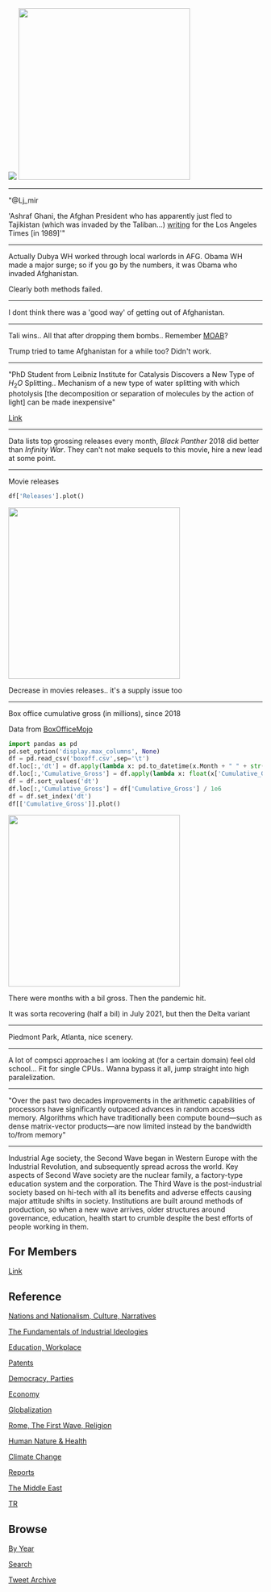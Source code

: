 
<img src="https://drive.google.com/uc?export=view&id=1B2wf9R7AMH1d7Vw6e2mucLbIQ5NSjir7"/>


<img width="340" src="https://pbs.twimg.com/media/E86S1JPWEAEYADp?format=jpg&name=small"/>

---

"@Lj_mir

'Ashraf Ghani, the Afghan President who has apparently just fled to
Tajikistan (which was invaded by the Taliban...) [writing](https://pbs.twimg.com/media/E84zo8EWYAkw_sc?format=jpg&name=small)
for the Los Angeles Times [in 1989]'"

---

Actually Dubya WH worked through local warlords in AFG. Obama WH made
a major surge; so if you go by the numbers, it was Obama who invaded
Afghanistan.

Clearly both methods failed. 

---

I dont think there was a 'good way' of getting out of Afghanistan.

---

Tali wins.. All that after dropping them bombs.. Remember
[MOAB](https://taskandpurpose.com/news/much-actually-achieve-dropping-moab-afghanistan/)?

Trump tried to tame Afghanistan for a while too? Didn't work.

---

"PhD Student from Leibniz Institute for Catalysis Discovers a New Type
of $H_2 O$ Splitting.. Mechanism of a new type of water splitting with
which photolysis [the decomposition or separation of molecules by the
action of light] can be made inexpensive"

[Link](https://bit.ly/2VPa2v1 )

---

Data lists top grossing releases every month, *Black Panther* 2018 did
better than *Infinity War*. They can't not make sequels to this movie,
hire a new lead at some point.

---

Movie releases

```python
df['Releases'].plot()
```

<img width="340" src="https://pbs.twimg.com/media/E85eSi-X0AQZ65s?format=png&name=small"/>

Decrease in movies releases.. it's a supply issue too

---

Box office cumulative gross (in millions), since 2018

Data from [BoxOfficeMojo](https://www.boxofficemojo.com/month/by-year/2018/?grossesOption=calendarGrosses)

```python
import pandas as pd
pd.set_option('display.max_columns', None)
df = pd.read_csv('boxoff.csv',sep='\t')
df.loc[:,'dt'] = df.apply(lambda x: pd.to_datetime(x.Month + " " + str(x.Year)), axis=1)
df.loc[:,'Cumulative_Gross'] = df.apply(lambda x: float(x['Cumulative_Gross'][1:].replace(",","")), axis=1)
df = df.sort_values('dt')
df.loc[:,'Cumulative_Gross'] = df['Cumulative_Gross'] / 1e6
df = df.set_index('dt')
df[['Cumulative_Gross']].plot()
```

<img width="340" src="https://pbs.twimg.com/media/E85cA4vX0AEgont?format=png&name=small"/>

There were months with a bil gross. Then the pandemic hit.

It was sorta recovering (half a bil) in July 2021, but then the
Delta variant

---

Piedmont Park, Atlanta, nice scenery.

---

A lot of compsci approaches I am looking at (for a certain domain)
feel old school... Fit for single CPUs.. Wanna bypass it
all, jump straight into high paralelization.

---

"Over the past two decades improvements in the arithmetic capabilities
of processors have significantly outpaced advances in random access
memory. Algorithms which have traditionally been compute bound—such as
dense matrix-vector products—are now limited instead by the bandwidth
to/from memory"

---

Industrial Age society, the Second Wave began in Western Europe with
the Industrial Revolution, and subsequently spread across the
world. Key aspects of Second Wave society are the nuclear family, a
factory-type education system and the corporation. The Third Wave is
the post-industrial society based on hi-tech with all its benefits and
adverse effects causing major attitude shifts in society. Institutions
are built around methods of production, so when a new wave arrives,
older structures around governance, education, health start to crumble
despite the best efforts of people working in them.

## For Members

[Link](https://thirdwave-members.herokuapp.com)

## Reference

[Nations and Nationalism, Culture, Narratives](/2013/02/nations-and-nationalism.md)

[The Fundamentals of Industrial Ideologies](/2011/04/fundamentals-of-industrial-ideologies.md)

[Education, Workplace](2017/09/education-workplace.md)

[Patents](/2018/09/patents.md)

[Democracy, Parties](/2016/11/democracy.md)

[Economy](/2018/05/economy.md)

[Globalization](/2018/09/globalization.md)

[Rome, The First Wave, Religion](/2017/12/rome.md)

[Human Nature & Health](/2020/07/human-nature.md)

[Climate Change](/2018/12/climate.md)

[Reports](/2019/05/reports.md)

[The Middle East](/2019/07/middleeast.md)

[TR](../tr)

## Browse

[By Year](years.md)

[Search](search.html)

[Tweet Archive](/tweets/README.md)


